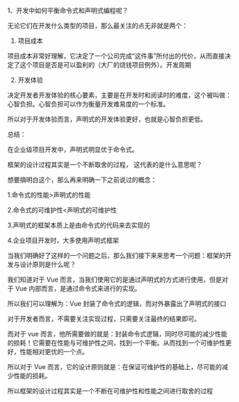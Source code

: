 1、开发中如何平衡命令式和声明式编程呢？

无论它们在开发什么类型的项目，那么最关注的点无非就是两个：

1. 项目成本

项目成本非常好理解，它决定了一个公司完成“这件事”所付出的代价，从而直接决定了这个项目是否是可以盈利的（大厂的烧钱项目例外）。开发周期

2. 开发体验

决定开发者开发体验的核心要素，主要是在开发时和阅读时的难度，这个被叫做：心智负担。心智负担可以作为衡量开发难易度的一个标准。

所以对于开发体验而言，声明式的开发体验更好，也就是心智负担更低。

总结：

在企业级项目开发中，声明式明显优于命令式。

框架的设计过程其实是一个不断取舍的过程， 这代表的是什么意思呢？

想要搞明白这个，那么再来明确一下之前说过的概念：

1.命令式的性能>声明式的性能

2.命令式的可维护性<声明式的可维护性

3.声明式的框架本质上是由命令式的代码来去实现的

4.企业项目开发时，大多使用声明式框架

当我们明确好了这样的一个问题之后，那么我们接下来来思考一个问题：框架的开发与设计原则是什么呢？

我们知道对于 Vue 而言，当我们使用它的是通过声明式的方式进行使用，但是对于 Vue 内部而言，是通过命令式来进行的实现。

所以我们可以理解为：Vue 封装了命令式的逻辑，而对外暴露出了声明式的接口

对于开发者而言，不需要关注实现过程，只需要关注最终的结果即可。

而对于 vue 而言，他所需要做的就是：封装命令式逻辑，同时尽可能的减少性能的损耗！它需要在性能与可维护性之间，找到一个平衡。从而找到一个可维护性更好，性能相对更优的一个点。

所以对于 Vue 而言，它的设计原则就是：在保证可维护性的基础上，尽可能的减少性能的损耗。

所以框架的设计过程其实是一个不断在可维护性和性能之间进行取舍的过程
